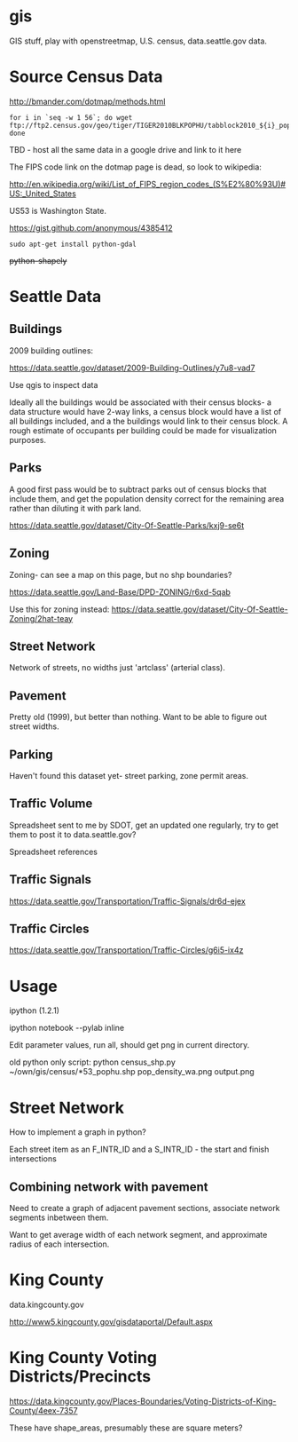 gis
===

GIS stuff, play with openstreetmap, U.S. census, data.seattle.gov data.

Source Census Data
==================

http://bmander.com/dotmap/methods.html

    for i in `seq -w 1 56`; do wget ftp://ftp2.census.gov/geo/tiger/TIGER2010BLKPOPHU/tabblock2010_${i}_pophu.zip; done

TBD - host all the same data in a google drive and link to it here

The FIPS code link on the dotmap page is dead, so look to wikipedia:

http://en.wikipedia.org/wiki/List_of_FIPS_region_codes_(S%E2%80%93U)#US:_United_States

US53 is Washington State.


https://gist.github.com/anonymous/4385412

    sudo apt-get install python-gdal 
    
~~python-shapely~~

Seattle Data
============

Buildings
---------

2009 building outlines:

https://data.seattle.gov/dataset/2009-Building-Outlines/y7u8-vad7

Use qgis to inspect data

Ideally all the buildings would be associated with their census blocks- a data structure would have 2-way links, a census block would have a list of all buildings included, and a the buildings would link to their census block.  A rough estimate of occupants per building could be made for visualization purposes.

Parks 
-----

A good first pass would be to subtract parks out of census blocks that include them, and get the population density correct for the remaining area rather than diluting it with park land.

https://data.seattle.gov/dataset/City-Of-Seattle-Parks/kxj9-se6t

Zoning
------

Zoning- can see a map on this page, but no shp boundaries?

https://data.seattle.gov/Land-Base/DPD-ZONING/r6xd-5qab

Use this for zoning instead:
https://data.seattle.gov/dataset/City-Of-Seattle-Zoning/2hat-teay

Street Network
--------------

Network of streets, no widths just 'artclass' (arterial class).

Pavement
--------

Pretty old (1999), but better than nothing.  Want to be able to figure out street widths.

Parking
-------

Haven't found this dataset yet- street parking, zone permit areas.

Traffic Volume
--------------

Spreadsheet sent to me by SDOT, get an updated one regularly, try to get them to post it to data.seattle.gov?

Spreadsheet references 

Traffic Signals
---------------

https://data.seattle.gov/Transportation/Traffic-Signals/dr6d-ejex

Traffic Circles
---------------

https://data.seattle.gov/Transportation/Traffic-Circles/g6i5-ix4z

Usage
=====

ipython (1.2.1) 

ipython notebook --pylab inline

Edit parameter values, run all, should get png in current directory.  

old python only script:
    python census_shp.py ~/own/gis/census/*53_pophu.shp pop_density_wa.png output.png


Street Network
==============

How to implement a graph in python?

Each street item as an F_INTR_ID and a S_INTR_ID - the start and finish intersections

Combining network with pavement
-------------------------------

Need to create a graph of adjacent pavement sections, associate network segments inbetween them.

Want to get average width of each network segment, and approximate radius of each intersection.

King County
===========

data.kingcounty.gov

http://www5.kingcounty.gov/gisdataportal/Default.aspx


King County Voting Districts/Precincts
======================================

https://data.kingcounty.gov/Places-Boundaries/Voting-Districts-of-King-County/4eex-7357

These have shape_areas, presumably these are square meters?
